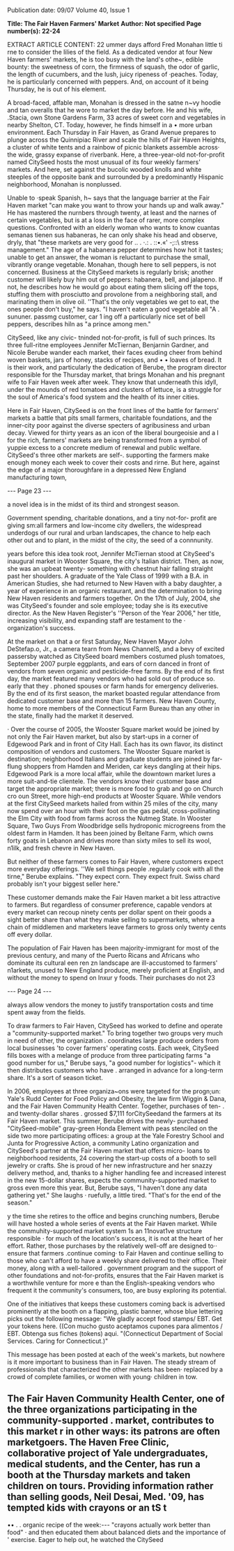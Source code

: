 Publication date: 09/07
Volume 40, Issue 1

**Title: The Fair Haven Farmers' Market**
**Author: Not specified**
**Page number(s): 22-24**

EXTRACT ARTICLE CONTENT:
22 
ummer days afford Fred 
Monahan 
little 
ti rne 
to 
consider the lilies of the field. 
As a dedicated vendor at four New 
Haven farmers' markets, he is too 
busy with the land's othe~, edible 
bounty: the sweetness of corn, the 
firmness of squash, the odor of 
garlic, the length of cucumbers, 
and the lush, juicy ripeness of 
·peaches. Today, he is particularly 
concerned with peppers. And, on 
account of it being Thursday, he 
is out of his element. 

A broad-faced, affable man, 
Monahan is dressed in the satne 
n~vy hoodie and tan overalls that 
he wore to market the day before. 
He and his wife, .Stacia, own 
Stone Gardens Farm, 33 acres 
of sweet corn and vegetables 
in nearby Shelton, CT. Today, 
however, he finds himself in a 
• 
more urban environment. Each 
Thursday in Fair Haven, as Grand 
Avenue prepares to plunge across 
the Quinnipiac River and scale 
the hills of Fair Haven Heights, 
a cluster of white tents and 
a rainbow of picnic blankets 
assemble across· the wide, grassy 
expanse of riverbank. Here, a 
three-year-old 
not-for-profit 
named CitySeed hosts the most 
unusual of its four weekly farmers' 
markets. And here, set against the 
bucolic wooded knolls and white 
steeples of the opposite bank and 
surrounded by a predominantly 
Hispanic neighborhood, Monahan 
is nonplussed. 

Unable to ·speak Spanish, h~ 
says that the language barrier 
at the Fair Haven market "can 
make you want to throw your 
hands up and walk away." He has 
mastered the nurnbers 
through 
twenty, at least 
and the narnes 
of certain vegetables, but is at 
a loss in the face of rarer, more 
complex questions. Confronted 
with an elderly woman who wants 
to know cuantas semanas tienen 
sus habaneras, he can only shake 
his head and observe, dryly, that 
"these markets are very good for 
.. 
. ·.: . 
::•.«' 
-;::\ 
stress management." The age of 
a habanera pepper determines 
how hot it tastes; unable to get an 
answer, the woman is reluctant to 
purchase the small, vibrantly orange 
vegetable. Monahan, though here 
to sell peppers, is not concerned. 
Business at the CitySeed markets is 
regularly brisk; another customer 
will likely buy him out of peppers: 
habanera, bell, and jalapeno. If 
not, he describes how he would 
go about eating them 
slicing 
off the tops, stuffing them with 
prosciutto and provolone from a 
neighboring stall, and marinating 
them in olive oil. ''That's the 
only vegetables we get to eat, the 
ones people don't buy," he says. 
"I haven't eaten a good vegetable 
all 
"A 
. 
sununer. 
passmg customer, 
car 1 ing off a particularly nice set 
of bell peppers, describes hiln as 
"a prince among men." 

CitySeed, 
like 
any 
civic-
tninded not-for-profit, is full of 
such princes. Its three full-ritne 
employees Jennifer McTiernan, 
Benjarnin Gardner, and Nicole 
Berube 
wander 
each 
market, 
their faces exuding cheer from 
behind woven baskets, jars of 
honey, stacks of recipes, and 
• • 
loaves of bread. It is their work, 
and particularly the dedication 
of Berube, the program director 
responsible 
for 
the Thursday 
market, that brings Monahan and 
his pregnant wife to Fair Haven 
week after week. They know that 
underneath this idyll, under the 
mounds of red tomatoes and 
clusters of lettuce, is a struggle for 
the soul of America's food system 
and the health of its inner cities. 

Here in Fair Haven, CitySeed is 
on the front lines of the battle 
for farmers' markets 
a battle 
that pits small farmers, charitable 
foundations, and the inner-city 
poor against the diverse specters 
of agribusiness and urban decay. 
Viewed for thirty years as an icon 
of the liberal bourgeoisie and 
a I 
for the rich, farmers' 
markets are being transformed 
from a symbol of yuppie excess 
to a concrete medium of renewal 
and public welfare. CitySeed's 
three other markets are self-. 
supporting 
the farmers 
make 
enough money each week to 
cover their costs and rirne. But 
here, against the edge of a major 
thoroughfare in a depressed New 
England 
manufacturing 
town, 


--- Page 23 ---

a novel idea is in the midst of 
its third and strongest season. 

Government spending, charitable 
donations, and a tiny not-for-
profit are giving sm:all farmers 
and low-income city dwellers, the 
widespread underdogs of our rural 
and urban landscapes, the chance 
to help each other out 
and to 
plant, in the midst of the city, the 
seed of a connnunity. 

years before this idea 
took root, Jennifer McTiernan 
stood 
at 
CitySeed's 
inaugural 
market in Wooster Square, the 
city's Italian district. Then, as 
now, she was an upbeat twenty-
something with chestnut hair 
falling straight past her shoulders. 
A graduate of the Yale Class of 
1999 with a B.A. in American 
Studies, she had returned to New 
Haven with a baby daughter, a 
year of experience in an organic 
restaurant, and the determination 
to bring New Haven residents and 
farmers together. On the 17th 
of July, 2004, she was CitySeed's 
founder and sole employee; today 
she is its executive director. As the 
New Haven Register's ''Person of 
the Year 2006," her title, increasing 
visibility, and expanding staff are 
testament to the · organization's 
success. 

At the market on that 
a 
or 
first Saturday, New Haven Mayor 
John DeStefap.o, Jr., a camera 
tearn from News ChannelS, and a 
bevy of excited passersby watched 
as 
CitySeed 
board 
members 
costumed 
plush tomatoes, 
September 2007 
purple eggplants, and ears of corn 
danced in front of vendors from 
seven organic and pesticide-free 
farms. By the end of its first day, 
the market featured many vendors 
who had sold out of produce so. 
early that they . phoned spouses 
or farm hands for emergency 
deliveries. By the end of its first 
season, the market boasted regular 
attendance 
from 
dedicated 
customer base and more than 
15 farmers. New Haven County, 
home to more members of the 
Connecticut Farm Bureau than 
any other in the state, finally had 
the market it deserved. 

· 
Over the course of 2005, the 
Wooster Square market would be 
joined by not only the Fair Haven 
market, but also by start-ups in a 
corner of Edgewood Park and in 
front of City Hall. Each has its 
own flavor, its distinct composition 
of vendors and customers. The 
Wooster Square 
market is 
destination; neighborhood Italians 
and graduate students are joined by 
far-flung shoppers from Hamden 
and Meriden, car keys dangling at 
their hips. Edgewood Park is a more 
local affair, while the downtown 
market lures a more suit-and-tie 
clientele. The vendors know their 
customer base and target the 
appropriate market; there is more 
food to grab and go on Church 
cro 
oun 
Street, more high-end products at 
Wooster Square. While vendors at 
the first CitySeed markets hailed 
from within 25 miles of the city, 
many now spend over an hour 
with their foot on the gas pedal, 
cross-pollinating the Elm City 
with food from farms across the 
Nutmeg State. In Wooster Square, 
Two Guys From Woodbridge sells 
hydroponic microgreens from the 
oldest farm in Hamden. It has been 
joined by Beltane Farm, which 
owns forty goats in Lebanon and 
drives more than sixty miles to sell 
its wool, n1ilk, and fresh chevre in 
New Haven. 

But neither of these farmers 
comes to Fair Haven, where 
customers expect more everyday 
offerings. ''We sell things people 
.regularly cook with all the tirne," 
Berube explains. "They expect 
corn. They expect fruit. Swiss 
chard probably isn't your biggest 
seller here." 

These customer demands make 
the Fair Haven market a bit less 
attractive to farmers. But regardless 
of consumer preference, capable 
vendors at every market can recoup 
ninety cents per dollar spent on 
their goods 
a sight better share 
than what they make selling to 
supermarkets, where a chain of 
middlemen and marketers leave 
farmers to gross only twenty cents 
off every dollar. 

The population of Fair Haven 
has been majority-immigrant for 
most of the previous century, and 
many of the Puerto Ricans and 
Africans who dominate its cultural 
een 
ren 
zn 
landscape 
are 
ill-accustomed 
to farmers' n1arkets, unused to 
New England produce, merely 
proficient at English, and without 
the money to spend on lnxur y 
foods. Their purchases do not 
23 


--- Page 24 ---

always allow vendors the money 
to justify transportation costs and 
time spent away from the fields. 

To draw farmers to Fair Haven, 
CitySeed has worked to define and 
operate a "community-supported 
market." To bring together two 
groups very much in need of 
other, 
the 
organization 
. coordinates large produce orders 
from local businesses 'to cover 
farmers' operating costs. Each 
week, CitySeed fills boxes with a 
melange of produce from three 
participating farms 
"a good 
number for us," Berube says, "a 
good number for logistics"-
which 
it then 
distributes 
customers who have . arranged in 
advance for a long-term share. It's 
a sort of season ticket. 

In 2006, employees at three 
organiza~ons were targeted for the 
progn;un: Yale's Rudd Center for 
Food Policy and Obesity, the law 
firm Wiggin & Dana, and the Fair 
Haven Community Health Center. 
Together, purchases of ten- . and 
twenty-dollar 
shares . grossed 
$7,111 forCitySeedand the farmers 
at its Fair Haven market. This 
summer, Berube drives the newly-
purchased "CitySeed-mobile" 
gray-green Honda Element with 
peas stenciled on the side 
two more participating offices: a 
group at the Yale Forestry School 
and Junta for Progressive Action, 
a community Latino organization 
and CitySeed's partner at the Fair 
Haven market that offers micro-
loans to neighborhood residents, 
24 
covering the start-up costs of a 
booth to sell jewelry or crafts. She 
is proud of her new infrastructure 
and her snazzy delivery method, 
and, thanks to a higher handling 
fee and increased interest in the 
new 15-dollar shares, expects the 
community-supported market to 
gross even more this year. But, 
Berube says, "I haven't done any 
data gathering yet." She laughs 
· ruefully, a little tired. "That's for 
the end of the season." 

y the time she retires to the 
office and begins crunching 
numbers, Berube will have hosted 
a whole series of events at the 
Fair Haven market. While the 
commuhity-supported 
market 
system 1s an 11novat1ve structure 
responsible · for much of the 
location's success, it is not at 
the heart of her effort. Rather, 
those purchases by the relatively 
well-off are designed to·· ensure 
that farmers .continue coming· to 
Fair Haven and continue selling 
to those who can't afford to 
have a weekly share delivered to 
their office. Their money, along 
with a well-tailored . government 
program and the support of other 
foundations and not-for-profits, 
ensures that the Fair Haven market 
is a worthwhile venture for more 
e 
than the English-speaking vendors 
who frequent it 
the community's 
consumers, too, are busy exploring 
its potential. 

One of the initiatives that 
keeps these customers coming 
back is advertised prominently at 
the booth on a flapping, plastic 
banner, whose blue lettering picks 
out the following message: 
"We gladly accept food stamps/ 
EBT. Get your tokens here. 
((Con mucho gusto aceptamos cupones 
para alimentos / EBT. Obtenga sus 
fiches (tokens) aqui. 
"(Connecticut 
Department 
of Social Services. Caring for 
Connecticut.)" 

This message has been posted 
at each of the week's markets, but 
nowhere is it more important to 
business than in Fair Haven. The 
steady stream of professionals that 
characterized the other markets 
has been· replaced by a crowd of 
complete families, or women with 
young· children in tow. 

The Fair Haven Community 
Health Center, one of the three 
organizations participating in the 
community-supported 
. market, 
contributes to this market r in 
other ways: its patrons are often 
marketgoers. The Haven Free 
Clinic, 
collaborative 
project 
of Yale undergraduates, medical 
students, and the Center, has run a 
booth at the Thursday markets and 
taken children on tours. Providing 
information rather than selling 
goods, Neil Desai, Med. '09, has 
tempted kids with crayons or an 
tS t 
-
•• 
. . 
organic recipe of the week:---
"crayons 
actually 
work better 
than food" · and then educated 
them about balanced diets and the 
importance of ' exercise. Eager to 
help out, he watched the CitySeed
